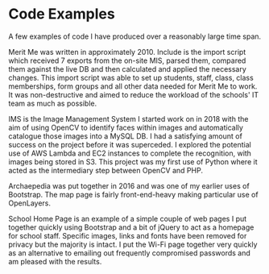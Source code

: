 # Code Examples
A few examples of code I have produced over a reasonably large time span.

Merit Me was written in approximately 2010. Include is the import script which received 7 exports from the on-site MIS, parsed them, compared them against the live DB and then calculated and applied the necessary changes. This import script was able to set up students, staff, class, class memberships, form groups and all other data needed for Merit Me to work. It was non-destructive and aimed to reduce the workload of the schools' IT team as much as possible.

IMS is the Image Management System I started work on in 2018 with the aim of using OpenCV to identify faces within images and automatically catalogue those images into a MySQL DB. I had a satisfying amount of success on the project before it was superceded. I explored the potential use of AWS Lambda and EC2 instances to complete the recognition, with images being stored in S3. This project was my first use of Python where it acted as the intermediary step between OpenCV and PHP.

Archaepedia was put together in 2016 and was one of my earlier uses of Bootstrap. The map page is fairly front-end-heavy making particular use of OpenLayers.

School Home Page is an example of a simple couple of web pages I put together quickly using Bootstrap and a bit of jQuery to act as a homepage for school staff. Specific images, links and fonts have been removed for privacy but the majority is intact. I put the Wi-Fi page together very quickly as an alternative to emailing out frequently compromised passwords and am pleased with the results.
